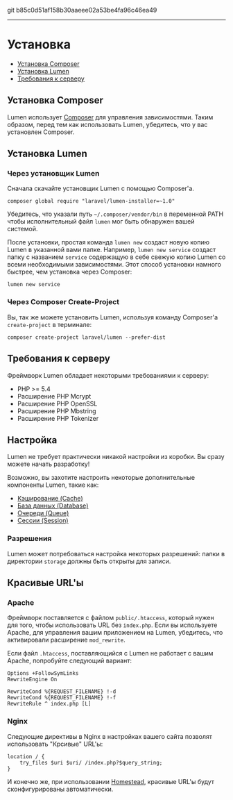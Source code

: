 git b85c0d51af158b30aaeee02a53be4fa96c46ea49

---

# Установка

- [Установка Composer](#install-composer)
- [Установка Lumen](#install-lumen)
- [Требования к серверу](#server-requirements)

<a name="install-composer"></a>
## Установка Composer

Lumen использует [Composer](http://getcomposer.org) для управления зависимостями. Таким образом, перед тем как использовать Lumen, убедитесь, что у вас установлен Composer.

<a name="install-lumen"></a>
## Установка Lumen

### Через установщик Lumen

Сначала скачайте установщик Lumen с помощью Composer'а.

	composer global require "laravel/lumen-installer=~1.0"

Убедитесь, что указали путь `~/.composer/vendor/bin` в переменной PATH чтобы исполнительный файл `lumen` мог быть обнаружен вашей системой.

После установки, простая команда `lumen new` создаст новую копию Lumen в указанной вами папке. Например, `lumen new service` создаст папку с названием `service` содержащую в себе свежую копию Lumen со всеми необходимыми зависимостями. Этот способ установки намного быстрее, чем установка через Composer:

	lumen new service

### Через Composer Create-Project

Вы, так же можете установить Lumen, используя команду Composer'а `create-project` в терминале:

	composer create-project laravel/lumen --prefer-dist

<a name="server-requirements"></a>
## Требования к серверу

Фреймворк Lumen обладает некоторыми требованиями к серверу:

- PHP >= 5.4
- Расширение PHP Mcrypt
- Расширение PHP OpenSSL
- Расширение PHP Mbstring
- Расширение PHP Tokenizer

<a name="configuration"></a>
## Настройка

Lumen не требует практически никакой настройки из коробки. Вы сразу можете начать разработку!

Возможно, вы захотите настроить некоторые дополнительные компоненты Lumen, такие как:

- [Кэширование (Cache)](/docs/cache#configuration)
- [База данных (Database)](/docs/database#configuration)
- [Очереди (Queue)](/docs/queues#configuration)
- [Сессии (Session)](/docs/session#configuration)

<a name="permissions"></a>
### Разрешения

Lumen может потребоваться настройка некоторых разрешений: папки в директории `storage` должны быть открыты для записи.

<a name="pretty-urls"></a>
## Красивые URL'ы

### Apache

Фреймворк поставляется с файлом `public/.htaccess`, который нужен для того, чтобы использовать URL без `index.php`. Если вы используете Apache, для управления вашим приложением на Lumen, убедитесь, что активировали расширение `mod_rewrite`.

Если файл `.htaccess`, поставляющийся с Lumen не работает с вашим Apache, попробуйте следующий вариант:

	Options +FollowSymLinks
	RewriteEngine On

	RewriteCond %{REQUEST_FILENAME} !-d
	RewriteCond %{REQUEST_FILENAME} !-f
	RewriteRule ^ index.php [L]

### Nginx

Следующие директивы в Nginx в настройках вашего сайта позволят использовать "Крсивые" URL'ы:

	location / {
		try_files $uri $uri/ /index.php?$query_string;
	}

И конечно же, при использовании [Homestead](http://laravel.com/docs/homestead), красивые URL'ы будут сконфигурированы автоматически.
